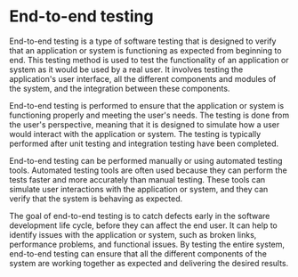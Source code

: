 # End-to-end testing 

End-to-end testing is a type of software testing that is designed to verify that an application or system is functioning as expected from beginning to end. This testing method is used to test the functionality of an application or system as it would be used by a real user. It involves testing the application's user interface, all the different components and modules of the system, and the integration between these components.

End-to-end testing is performed to ensure that the application or system is functioning properly and meeting the user's needs. The testing is done from the user's perspective, meaning that it is designed to simulate how a user would interact with the application or system. The testing is typically performed after unit testing and integration testing have been completed.

End-to-end testing can be performed manually or using automated testing tools. Automated testing tools are often used because they can perform the tests faster and more accurately than manual testing. These tools can simulate user interactions with the application or system, and they can verify that the system is behaving as expected.

The goal of end-to-end testing is to catch defects early in the software development life cycle, before they can affect the end user. It can help to identify issues with the application or system, such as broken links, performance problems, and functional issues. By testing the entire system, end-to-end testing can ensure that all the different components of the system are working together as expected and delivering the desired results.